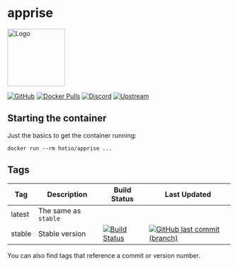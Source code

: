 # apprise

<img src="https://raw.githubusercontent.com/hotio/docker-apprise/master/img/apprise.png" alt="Logo" height="130">

[![GitHub](https://img.shields.io/badge/source-github-lightgrey)](https://github.com/hotio/docker-apprise)
[![Docker Pulls](https://img.shields.io/docker/pulls/hotio/apprise)](https://hub.docker.com/r/hotio/apprise)
[![Discord](https://img.shields.io/discord/610068305893523457?color=738ad6&label=discord&logo=discord&logoColor=white)](https://discord.gg/3SnkuKp)
[![Upstream](https://img.shields.io/badge/upstream-project-yellow)](https://github.com/caronc/apprise)

## Starting the container

Just the basics to get the container running:

```shell
docker run --rm hotio/apprise ...
```

## Tags

| Tag      | Description                    | Build Status                                                                                                                                        | Last Updated                                                                                                                                                  |
| ---------|--------------------------------|-----------------------------------------------------------------------------------------------------------------------------------------------------|---------------------------------------------------------------------------------------------------------------------------------------------------------------|
| latest   | The same as `stable`           |                                                                                                                                                     |                                                                                                                                                               |
| stable   | Stable version                 | [![Build Status](https://cloud.drone.io/api/badges/hotio/docker-apprise/status.svg?ref=refs/heads/stable)](https://cloud.drone.io/hotio/docker-apprise)   | [![GitHub last commit (branch)](https://img.shields.io/github/last-commit/hotio/docker-apprise/stable)](https://github.com/hotio/docker-apprise/commits/stable)     |

You can also find tags that reference a commit or version number.
